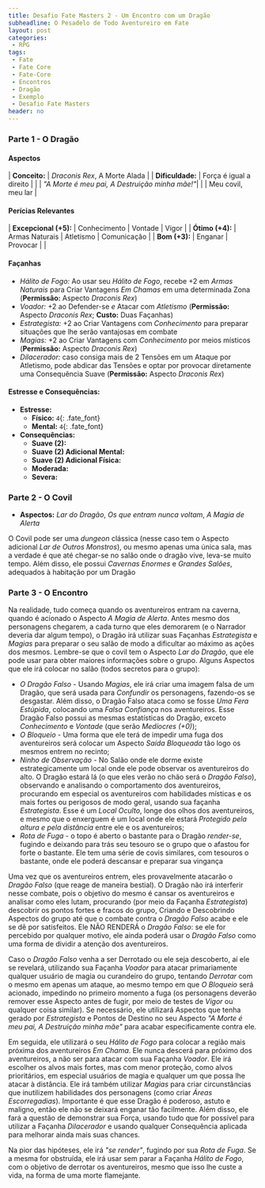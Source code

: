 ```yaml
---
title: Desafio Fate Masters 2 - Um Encontro com um Dragão
subheadline: O Pesadelo de Todo Aventureiro em Fate
layout: post
categories:
 - RPG
tags:
 - Fate
 - Fate Core
 - Fate-Core
 - Encontros
 - Dragão
 - Exemplo
 - Desafio Fate Masters
header: no
---
```


### Parte 1 - O Dragão

#### Aspectos

| **Conceito:**    | _Draconis Rex_, A Morte Alada |
| **Dificuldade:** | Força é igual a direito |
|                  | _"A Morte é meu pai, A Destruição minha mãe!"_|
|                  | Meu covil, meu lar |

#### Perícias Relevantes

| **Excepcional (+5):** | Conhecimento | Vontade | Vigor |
| **Ótimo (+4):** | Armas Naturais | Atletismo | Comunicação |
| **Bom (+3):** | Enganar | Provocar | |

#### Façanhas

+ _Hálito de Fogo:_ Ao usar seu _Hálito de Fogo_, recebe +2 em _Armas Naturais_ para Criar Vantagens _Em Chamas_ em uma determinada Zona (**Permissão:** Aspecto _Draconis Rex_)
+ _Voador:_ +2 ao Defender-se _e_ Atacar com _Atletismo_ (**Permissão:** Aspecto _Draconis Rex_; **Custo:** Duas Façanhas)
+ _Estrategista:_ +2 ao Criar Vantagens com _Conhecimento_ para preparar situações que lhe serão vantajosas em combate
+ _Magias:_ +2 ao Criar Vantagens com _Conhecimento_ por meios místicos (**Permissão:** Aspecto _Draconis Rex_)
+ _Dilacerador:_ caso consiga mais de 2 Tensões em um Ataque por Atletismo, pode abdicar das Tensões e optar por provocar diretamente uma Consequência Suave (**Permissão:** Aspecto _Draconis Rex_)

#### Estresse e Consequências:

+ **Estresse:**
  + **Físico:**  `4`{: .fate_font}
  + **Mental:**  `4`{: .fate_font}
+ **Consequências:** 
  + **Suave (2):** 
  + **Suave (2) Adicional Mental:** 
  + **Suave (2) Adicional Física:**
  + **Moderada:** 
  + **Severa:** 

### Parte 2 - O Covil

+ **Aspectos:** _Lar do Dragão_, _Os que entram nunca voltam_, _A Magia de Alerta_

O Covil pode ser uma _dungeon_ clássica (nesse caso tem o Aspecto adicional _Lar de Outros Monstros_), ou mesmo apenas uma única sala, mas a verdade é que até chegar-se no salão onde o dragão vive, leva-se muito tempo. Além disso, ele possui _Cavernas Enormes_ e _Grandes Salões_, adequados à habitação por um Dragão

### Parte 3 - O Encontro

Na realidade, tudo começa quando os aventureiros entram na caverna, quando é acionado o Aspecto _A Magia de Alerta_. Antes mesmo dos personagens chegarem, a cada turno que eles demorarem (e o Narrador deveria dar algum tempo), o Dragão irá utilizar suas Façanhas _Estrategista_ e _Magias_ para preparar o seu salão de modo a dificultar ao máximo as ações dos mesmos. Lembre-se que o covil tem o Aspecto _Lar do Dragão_, que ele pode usar para obter maiores informações sobre o grupo. Alguns Aspectos que ele irá colocar no salão (todos secretos para o grupo):

+ _O Dragão Falso_ - Usando _Magias_, ele irá criar uma imagem falsa de um Dragão, que será usada para _Confundir_ os personagens, fazendo-os se desgastar. Além disso, o Dragão Falso ataca como se fosse _Uma Fera Estúpida_, colocando uma _Falsa Confiança_ nos aventureiros. Esse Dragão Falso possui as mesmas estatísticas do Dragão, exceto _Conhecimento_ e _Vontade_ (que serão _Medíocres (+0)_);
+ _O Bloqueio_ - Uma forma que ele terá de impedir uma fuga dos aventureiros será colocar um Aspecto _Saída Bloqueada_ tão logo os mesmos entrem no recinto;
+ _Ninho de Observação_ - No Salão onde ele dorme existe estrategicamente um local onde ele pode observar os aventureiros do alto. O Dragão estará lá (o que eles verão no chão será o _Dragão Falso_), observando e analisando o comportamento dos aventureiros, procurando em especial os aventureiros com habilidades místicas e os mais fortes ou perigosos de modo geral, usando sua façanha _Estrategista_. Esse é um _Local Oculto_, longe dos olhos dos aventureiros, e mesmo que o enxerguem é um local onde ele estará _Protegido pela altura e pela distância_ entre ele e os aventureiros;
+ _Rota de Fuga_ - o topo é aberto o bastante para o Dragão _render-se_, fugindo e deixando para trás seu tesouro se o grupo que o afastou for forte o bastante. Ele tem uma série de covis similares, com tesouros o bastante, onde ele poderá descansar e preparar sua vingança

Uma vez que os aventureiros entrem, eles provavelmente atacarão o _Dragão Falso_ (que reage de maneira bestial). O Dragão não irá interferir nesse combate, pois o objetivo do mesmo é cansar os aventureiros e analisar como eles lutam, procurando (por meio da Façanha _Estrategista_) descobrir os pontos fortes e fracos do grupo, Criando e Descobrindo Aspectos do grupo até que o combate contra o _Dragão Falso_ acabe e ele se dê por satisfeitos. Ele NÃO RENDERÁ o _Dragão Falso_: se ele for percebido por qualquer motivo, ele ainda poderá usar o _Dragão Falso_ como uma forma de dividir a atenção dos aventureiros.

Caso o _Dragão Falso_ venha a ser Derrotado ou ele seja descoberto, aí ele se revelará, utilizando sua Façanha _Voador_ para atacar primariamente qualquer usuário de magia ou curandeiro do grupo, tentando _Derrotar_ com o mesmo em apenas um ataque, ao mesmo tempo em que _O Bloqueio_ será acionado, impedindo no primeiro momento a fuga (os personagens deverão remover esse Aspecto antes de fugir, por meio de testes de _Vigor_ ou qualquer coisa similar). Se necessário, ele utilizará Aspectos que tenha gerado por _Estrategista_ e Pontos de Destino no seu Aspecto _"A Morte é meu pai, A Destruição minha mãe"_ para acabar especificamente contra ele. 

Em seguida, ele utilizará o seu _Hálito de Fogo_ para colocar a região mais próxima dos aventureiros _Em Chama_. Ele nunca descerá para próximo dos aventureiros, a não ser para atacar com sua Façanha _Voador_. Ele irá escolher os alvos mais fortes, mas com menor proteção, como alvos prioritários, em especial usuários de magia e qualquer um que possa lhe atacar à distância. Ele irá também utilizar _Magias_ para criar circunstâncias que inutilizem habilidades dos personagens (como criar _Áreas Escorregadias_). Importante é que esse Dragão é poderoso, astuto e maligno, então ele não se deixará enganar tão facilmente. Além disso, ele fará a questão de demonstrar sua Força, usando tudo que for possível para utilizar a Façanha _Dilacerador_ e usando qualquer Consequência aplicada para melhorar ainda mais suas chances.

Na pior das hipóteses, ele irá _"se render"_, fugindo por sua _Rota de Fuga_. Se a mesma for obstruída, ele irá usar sem parar a Façanha _Hálito de Fogo_, com o objetivo de derrotar os aventureiros, mesmo que isso lhe custe a vida, na forma de uma morte flamejante.

